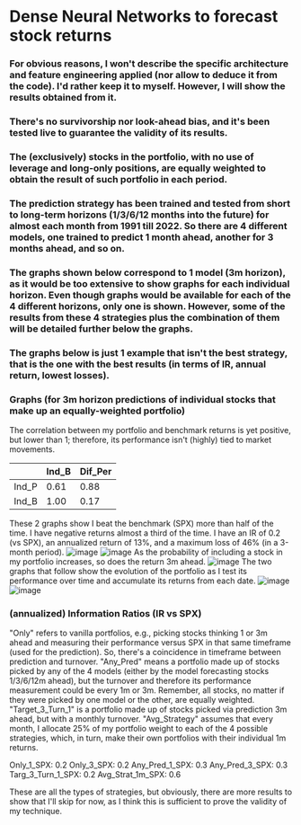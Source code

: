 # Dense Neural Networks to forecast stock returns

### For obvious reasons, I won't describe the specific architecture and feature engineering applied (nor allow to deduce it from the code). I'd rather keep it to myself. However, I will show the results obtained from it.
### There's no survivorship nor look-ahead bias, and it's been tested live to guarantee the validity of its results.
### The (exclusively) stocks in the portfolio, with no use of leverage and long-only positions, are equally weighted to obtain the result of such portfolio in each period.
### The prediction strategy has been trained and tested from short to long-term horizons (1/3/6/12 months into the future) for almost each month from 1991 till 2022. So there are 4 different models, one trained to predict 1 month ahead, another for 3 months ahead, and so on.
### The graphs shown below correspond to 1 model (3m horizon), as it would be too extensive to show graphs for each individual horizon. Even though graphs would be available for each of the 4 different horizons, only one is shown. However, some of the results from these 4 strategies plus the combination of them will be detailed further below the graphs.
### The graphs below is just 1 example that isn't the best strategy, that is the one with the best results (in terms of IR, annual return, lowest losses).


### Graphs (for 3m horizon predictions of individual stocks that make up an equally-weighted portfolio)

The correlation between my portfolio and benchmark returns is yet positive, but lower than 1; therefore, its performance isn't (highly) tied to market movements.

|        | Ind_B | Dif_Per |
|--------|-------|---------|
| Ind_P  | 0.61  | 0.88    |
| Ind_B  | 1.00  | 0.17    |


These 2 graphs show I beat the benchmark (SPX) more than half of the time. I have negative returns almost a third of the time. I have an IR of 0.2 (vs SPX), an annualized return of 13%, and a maximum loss of 46% (in a 3-month period).
![image](https://github.com/MatiGrinberg/Equity_Prediction/assets/45952871/09dffb5c-1005-44ca-b1b6-ddd7fcb3709d)
![image](https://github.com/MatiGrinberg/Equity_Prediction/assets/45952871/7dc57096-57a2-471c-af33-b95cd27b9a93)
As the probability of including a stock in my portfolio increases, so does the return 3m ahead.
![image](https://github.com/MatiGrinberg/Equity_Prediction/assets/45952871/955c11c8-b4ac-455c-8c8e-750c232b3c6e)
The two graphs that follow show the evolution of the portfolio as I test its performance over time and accumulate its returns from each date.
![image](https://github.com/MatiGrinberg/Equity_Prediction/assets/45952871/6c9d2fc5-7519-48c9-96d4-bb60f950b9e7)
![image](https://github.com/MatiGrinberg/Equity_Prediction/assets/45952871/1acfb3dc-1585-4cf1-8140-4ffab3945b65)

### (annualized) Information Ratios (IR vs SPX)
"Only" refers to vanilla portfolios, e.g., picking stocks thinking 1 or 3m ahead and measuring their performance versus SPX in that same timeframe (used for the prediction). So, there's a coincidence in timeframe between prediction and turnover.
"Any_Pred" means a portfolio made up of stocks picked by any of the 4 models (either by the model forecasting stocks 1/3/6/12m ahead), but the turnover and therefore its performance measurement could be every 1m or 3m. Remember, all stocks, no matter if they were picked by one model or the other, are equally weighted.
"Target_3_Turn_1" is a portfolio made up of stocks picked via prediction 3m ahead, but with a monthly turnover.
"Avg_Strategy" assumes that every month, I allocate 25% of my portfolio weight to each of the 4 possible strategies, which, in turn, make their own portfolios with their individual 1m returns.

Only_1_SPX: 0.2
Only_3_SPX: 0.2
Any_Pred_1_SPX: 0.3
Any_Pred_3_SPX: 0.3
Targ_3_Turn_1_SPX: 0.2
Avg_Strat_1m_SPX: 0.6

These are all the types of strategies, but obviously, there are more results to show that I'll skip for now, as I think this is sufficient to prove the validity of my technique.
